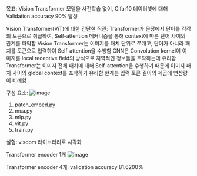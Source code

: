 목표: Vision Transformer 모델을 사전학습 없이, Cifar10 데이터셋에 대해 Validation accuracy 90% 달성

Vision Transformer(ViT)에 대한 간단한 직관:
Transformer가 문장에서 단어를 각각의 토큰으로 취급하여, Self-attention 메커니즘을 통해 context에 따른 단어 사이의 관계를 파악함
Vision Transformer는 이미지를 패치 단위로 쪼개고, 단어가 아니라 패치를 토큰으로 입력하여 Self-attention을 수행함
CNN은 Convolution kernel이 이미지를 local receptive field의 방식으로 지역적인 정보들을 포착하는데 유리함
Transformer는 이미지 전체 패치에 대해 Self-attention을 수행하기 때문에 이미지 패치 사이의 global context를 포착하기 유리함
한계는 입력 토큰 길이의 제곱에 연산량이 비례함

구성 요소:
![image](https://github.com/user-attachments/assets/ac1dac91-b488-44fd-9250-11e77e09b286)
1. patch_embed.py
2. msa.py
3. mlp.py
4. vit.py
5. train.py

실험: visdom 라이브러리로 시각화

Transformer encoder 1개
![image](https://github.com/user-attachments/assets/6ae9f0b3-5cff-40a0-93a6-fe854d2632c6)

Transformer encoder 4개: validation accuracy 81.6200%

